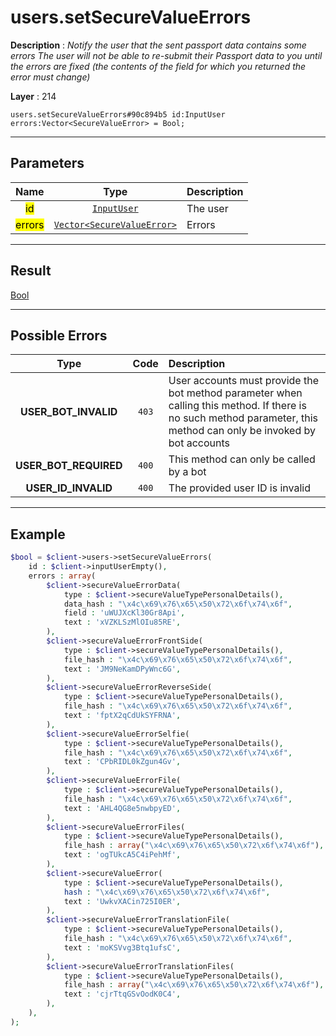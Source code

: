# users.setSecureValueErrors

**Description** : *Notify the user that the sent passport data contains some errors The user will not be able to re\-submit their Passport data to you until the errors are fixed \(the contents of the field for which you returned the error must change\)*

**Layer** : 214

```tl
users.setSecureValueErrors#90c894b5 id:InputUser errors:Vector<SecureValueError> = Bool;
```

---

## Parameters

| Name | Type | Description |
| :---: | :---: | :--- |
| <mark>id</mark> | [`InputUser`](type/InputUser) | The user |
| <mark>errors</mark> | [`Vector<SecureValueError>`](type/SecureValueError) | Errors |

---

## Result

[Bool](type/Bool)

---

## Possible Errors

| Type | Code | Description |
| :---: | :---: | :--- |
| **USER_BOT_INVALID** | `403` | User accounts must provide the bot method parameter when calling this method. If there is no such method parameter, this method can only be invoked by bot accounts |
| **USER_BOT_REQUIRED** | `400` | This method can only be called by a bot |
| **USER_ID_INVALID** | `400` | The provided user ID is invalid |

---

## Example

```php
$bool = $client->users->setSecureValueErrors(
	id : $client->inputUserEmpty(),
	errors : array(
		$client->secureValueErrorData(
			type : $client->secureValueTypePersonalDetails(),
			data_hash : "\x4c\x69\x76\x65\x50\x72\x6f\x74\x6f",
			field : 'uWUJXcKl30Gr8Api',
			text : 'xVZKLSzMlOIu85RE',
		),
		$client->secureValueErrorFrontSide(
			type : $client->secureValueTypePersonalDetails(),
			file_hash : "\x4c\x69\x76\x65\x50\x72\x6f\x74\x6f",
			text : 'JM9NeKamDPyWnc6G',
		),
		$client->secureValueErrorReverseSide(
			type : $client->secureValueTypePersonalDetails(),
			file_hash : "\x4c\x69\x76\x65\x50\x72\x6f\x74\x6f",
			text : 'fptX2qCdUkSYFRNA',
		),
		$client->secureValueErrorSelfie(
			type : $client->secureValueTypePersonalDetails(),
			file_hash : "\x4c\x69\x76\x65\x50\x72\x6f\x74\x6f",
			text : 'CPbRIDL0kZgun4Gv',
		),
		$client->secureValueErrorFile(
			type : $client->secureValueTypePersonalDetails(),
			file_hash : "\x4c\x69\x76\x65\x50\x72\x6f\x74\x6f",
			text : 'AHL4QG8e5nwbpyED',
		),
		$client->secureValueErrorFiles(
			type : $client->secureValueTypePersonalDetails(),
			file_hash : array("\x4c\x69\x76\x65\x50\x72\x6f\x74\x6f"),
			text : 'ogTUkcA5C4iPehMf',
		),
		$client->secureValueError(
			type : $client->secureValueTypePersonalDetails(),
			hash : "\x4c\x69\x76\x65\x50\x72\x6f\x74\x6f",
			text : 'UwkvXACin725I0ER',
		),
		$client->secureValueErrorTranslationFile(
			type : $client->secureValueTypePersonalDetails(),
			file_hash : "\x4c\x69\x76\x65\x50\x72\x6f\x74\x6f",
			text : 'moKSVvg3Btq1ufsC',
		),
		$client->secureValueErrorTranslationFiles(
			type : $client->secureValueTypePersonalDetails(),
			file_hash : array("\x4c\x69\x76\x65\x50\x72\x6f\x74\x6f"),
			text : 'cjrTtqGSvOodK0C4',
		),
	),
);
```